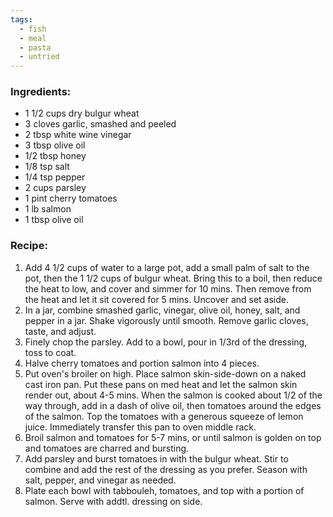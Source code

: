 ```yaml
---
tags:
  - fish
  - meal
  - pasta
  - untried
---
```

### Ingredients:
- 1 1/2 cups dry bulgur wheat
- 3 cloves garlic, smashed and peeled
- 2 tbsp white wine vinegar
- 3 tbsp olive oil
- 1/2 tbsp honey
- 1/8 tsp salt
- 1/4 tsp pepper
- 2 cups parsley 
- 1 pint cherry tomatoes
- 1 lb salmon
- 1 tbsp olive oil

### Recipe:
1. Add 4 1/2 cups of water to a large pot, add a small palm of salt to the pot, then the 1 1/2 cups of bulgur wheat. Bring this to a boil, then reduce the heat to low, and cover and simmer for 10 mins. Then remove from the heat and let it sit covered for 5 mins. Uncover and set aside.
2. In a jar, combine smashed garlic, vinegar, olive oil, honey, salt, and pepper in a jar. Shake vigorously until smooth. Remove garlic cloves, taste, and adjust.
3. Finely chop the parsley. Add to a bowl, pour in 1/3rd of the dressing, toss to coat.
4. Halve cherry tomatoes and portion salmon into 4 pieces. 
5. Put oven's broiler on high. Place salmon skin-side-down on a naked cast iron pan. Put these pans on med heat and let the salmon skin render out, about 4-5 mins. When the salmon is cooked about 1/2 of the way through, add in a dash of olive oil, then tomatoes around the edges of the salmon. Top the tomatoes with a generous squeeze of lemon juice. Immediately transfer this pan to oven middle rack. 
6. Broil salmon and tomatoes for 5-7 mins, or until salmon is golden on top and tomatoes are charred and bursting. 
7. Add parsley and burst tomatoes in with the bulgur wheat. Stir to combine and add the rest of the dressing as you prefer. Season with salt, pepper, and vinegar as needed.
8. Plate each bowl with tabbouleh, tomatoes, and top with a portion of salmon. Serve with addtl. dressing on side. 